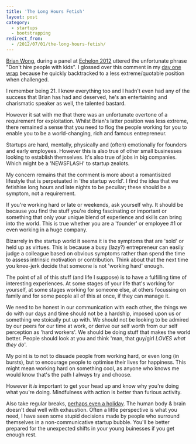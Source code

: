 ```yaml
---
title: 'The Long Hours Fetish'
layout: post
category:
  - startups
  - bootstrapping
redirect_from:
  - /2012/07/01/the-long-hours-fetish/
---
```


[Brian Wong](http://brianwong.me), during a panel at [Echelon 2012](http://echelon.e27.sg) uttered the unfortunate phrase "Don't hire people with kids". I glossed over this comment in my [day one wrap]() because he quickly backtracked to a less extreme/quotable position when challenged.

I remember being 21. I knew everything too and I hadn't even had any of the success that Brian has had and deserved, he's an entertaining and charismatic speaker as well, the talented bastard.

However it sat with me that there was an unfortunate overtone of a requirement for exploitation. Whilst Brian's latter position was less extreme, there remained a sense that you need to flog the people working for you to enable you to be a world-changing, rich and famous entrepreneur.

Startups are hard, mentally, physically and (often) emotionally for founders and early employees. However this is also true of other small businesses looking to establish themselves. It's also true of jobs in big companies. Which might be a 'NEWSFLASH' to startup zealots.

My concern remains that the comment is more about a romantisized lifestyle that is perpetuated in 'the startup world'. I find the idea that we fetishise long hours and late nights to be peculiar; these should be a symptom, not a requirement.

If you're working hard or late or weekends, ask yourself why. It should be because you find the stuff you're doing fascinating or important or something that only your unique blend of experience and skills can bring into the world. This is true whether you are a 'founder' or employee #1 or even working in a huge company.

Bizarrely in the startup world it seems it is the symptoms that are 'sold' or held up as virtues. This is because a busy (lazy?) entrepreneur can easily judge a colleague based on obvious symptoms rather than spend the time to assess intrinsic motivation or contribution. Think about that the next time you knee-jerk decide that someone is not 'working hard' enough.

The point of all of this stuff (and life I suppose) is to have a fulfilling time of interesting experiences. At some stages of your life that's working for yourself, at some stages working for someone else, at others focussing on family and for some people all of this at once, if they can manage it.

We need to be honest in our communication with each other, the things we do with our days and time should not be a hardship, imposed upon us or something we stoically put up with. We should not be looking to be admired by our peers for our time at work, or derive our self worth from our self perception as 'hard workers'. We should be doing stuff that makes the world better. People should look at you and think 'man, that guy/girl *LOVES what they do*'.

My point is to not to disuade people from working hard, or even long (in bursts), but to encourage people to optimise their lives for happiness. This might mean working hard on something cool, as anyone who knows me would know that's the path I always try and choose.

However it *is* important to get your head up and know why you're doing what you're doing. Mindfulness with action is better than furious activity.

Also take regular breaks, [perhaps even a holiday](http://impulseflyer.com/welcome/andy). The human body & brain doesn't deal well with exhaustion. Often a little perspective is what you need, I have seen some stupid decisions made by people who surround themselves in a non-communicative startup bubble. You'll be better prepared for the unexpected shifts in your young buinesses if you get enough rest.
